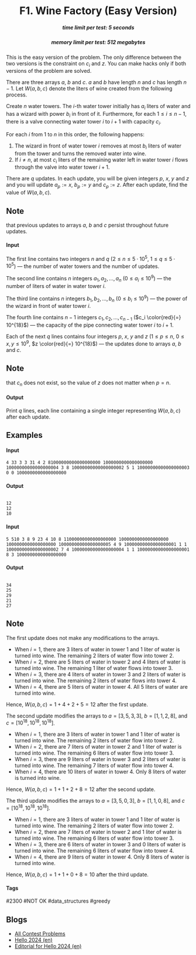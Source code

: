 <h1 style='text-align: center;'> F1. Wine Factory (Easy Version)</h1>

<h5 style='text-align: center;'>time limit per test: 5 seconds</h5>
<h5 style='text-align: center;'>memory limit per test: 512 megabytes</h5>

This is the easy version of the problem. The only difference between the two versions is the constraint on $c_i$ and $z$. You can make hacks only if both versions of the problem are solved.

There are three arrays $a$, $b$ and $c$. $a$ and $b$ have length $n$ and $c$ has length $n-1$. Let $W(a,b,c)$ denote the liters of wine created from the following process.

Create $n$ water towers. The $i$-th water tower initially has $a_i$ liters of water and has a wizard with power $b_i$ in front of it. Furthermore, for each $1 \le i \le n - 1$, there is a valve connecting water tower $i$ to $i + 1$ with capacity $c_i$.

For each $i$ from $1$ to $n$ in this order, the following happens: 

1. The wizard in front of water tower $i$ removes at most $b_i$ liters of water from the tower and turns the removed water into wine.
2. If $i \neq n$, at most $c_i$ liters of the remaining water left in water tower $i$ flows through the valve into water tower $i + 1$.

There are $q$ updates. In each update, you will be given integers $p$, $x$, $y$ and $z$ and you will update $a_p := x$, $b_p := y$ and $c_p := z$. After each update, find the value of $W(a,b,c)$. 
## Note

 that previous updates to arrays $a$, $b$ and $c$ persist throughout future updates.

#### Input

The first line contains two integers $n$ and $q$ ($2 \le n \le 5\cdot 10^5$, $1 \le q \le 5\cdot 10^5$) — the number of water towers and the number of updates.

The second line contains $n$ integers $a_1, a_2, \ldots, a_n$ ($0 \le a_i \le 10^9$) — the number of liters of water in water tower $i$.

The third line contains $n$ integers $b_1, b_2, \ldots, b_n$ ($0 \le b_i \le 10^9$) — the power of the wizard in front of water tower $i$.

The fourth line contains $n - 1$ integers $c_1, c_2, \ldots, c_{n - 1}$ ($c_i \color{red}{=} 10^{18}$) — the capacity of the pipe connecting water tower $i$ to $i + 1$.

Each of the next $q$ lines contains four integers $p$, $x$, $y$ and $z$ ($1 \le p \le n$, $0 \le x, y \le 10^9$, $z \color{red}{=} 10^{18}$) — the updates done to arrays $a$, $b$ and $c$.

## Note

 that $c_n$ does not exist, so the value of $z$ does not matter when $p = n$.

#### Output

Print $q$ lines, each line containing a single integer representing $W(a, b, c)$ after each update.

## Examples

#### Input


```text
4 33 3 3 31 4 2 81000000000000000000 1000000000000000000 10000000000000000004 3 8 10000000000000000002 5 1 10000000000000000003 0 0 1000000000000000000
```
#### Output

```text

12
12
10

```
#### Input


```text
5 510 3 8 9 23 4 10 8 11000000000000000000 1000000000000000000 1000000000000000000 10000000000000000005 4 9 10000000000000000001 1 1 10000000000000000002 7 4 10000000000000000004 1 1 10000000000000000001 8 3 1000000000000000000
```
#### Output

```text

34
25
29
21
27

```
## Note

The first update does not make any modifications to the arrays. 

* When $i = 1$, there are $3$ liters of water in tower 1 and $1$ liter of water is turned into wine. The remaining $2$ liters of water flow into tower 2.
* When $i = 2$, there are $5$ liters of water in tower 2 and $4$ liters of water is turned into wine. The remaining $1$ liter of water flows into tower 3.
* When $i = 3$, there are $4$ liters of water in tower 3 and $2$ liters of water is turned into wine. The remaining $2$ liters of water flows into tower 4.
* When $i = 4$, there are $5$ liters of water in tower 4. All $5$ liters of water are turned into wine.

Hence, $W(a,b,c)=1 + 4 + 2 + 5 = 12$ after the first update.

The second update modifies the arrays to $a = [3, 5, 3, 3]$, $b = [1, 1, 2, 8]$, and $c = [10^{18}, 10^{18}, 10^{18}]$.

* When $i = 1$, there are $3$ liters of water in tower 1 and $1$ liter of water is turned into wine. The remaining $2$ liters of water flow into tower 2.
* When $i = 2$, there are $7$ liters of water in tower 2 and $1$ liter of water is turned into wine. The remaining $6$ liters of water flow into tower 3.
* When $i = 3$, there are $9$ liters of water in tower 3 and $2$ liters of water is turned into wine. The remaining $7$ liters of water flow into tower 4.
* When $i = 4$, there are $10$ liters of water in tower 4. Only $8$ liters of water is turned into wine.

Hence, $W(a,b,c)=1 + 1 + 2 + 8 = 12$ after the second update.

The third update modifies the arrays to $a = [3, 5, 0, 3]$, $b = [1, 1, 0, 8]$, and $c = [10^{18}, 10^{18}, 10^{18}]$.

* When $i = 1$, there are $3$ liters of water in tower 1 and $1$ liter of water is turned into wine. The remaining $2$ liters of water flow into tower 2.
* When $i = 2$, there are $7$ liters of water in tower 2 and $1$ liter of water is turned into wine. The remaining $6$ liters of water flow into tower 3.
* When $i = 3$, there are $6$ liters of water in tower 3 and $0$ liters of water is turned into wine. The remaining $6$ liters of water flow into tower 4.
* When $i = 4$, there are $9$ liters of water in tower 4. Only $8$ liters of water is turned into wine.

Hence, $W(a,b,c)=1 + 1 + 0 + 8 = 10$ after the third update.



#### Tags 

#2300 #NOT OK #data_structures #greedy 

## Blogs
- [All Contest Problems](../Hello_2024.md)
- [Hello 2024 (en)](../blogs/Hello_2024_(en).md)
- [Editorial for Hello 2024 (en)](../blogs/Editorial_for_Hello_2024_(en).md)
